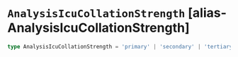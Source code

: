 # `AnalysisIcuCollationStrength` [alias-AnalysisIcuCollationStrength]
```typescript
type AnalysisIcuCollationStrength = 'primary' | 'secondary' | 'tertiary' | 'quaternary' | 'identical';
```
